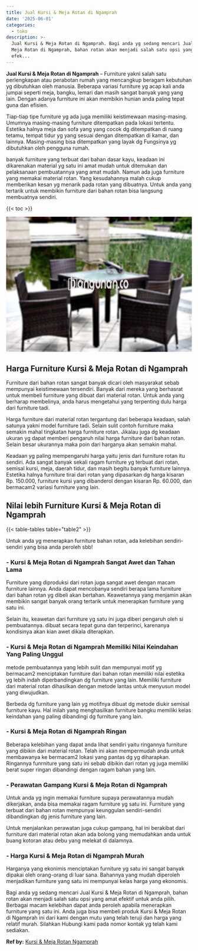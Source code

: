 ```yaml
---
title: Jual Kursi & Meja Rotan di Ngamprah
date: '2025-06-01'
categories:
  - toko
description: >-
  Jual Kursi & Meja Rotan di Ngamprah. Bagi anda yg sedang mencari Jual Kursi &
  Meja Rotan di Ngamprah, bahan rotan akan menjadi salah satu opsi yang amat
  efek...
---
```


**Jual Kursi & Meja Rotan di Ngamprah** – Furniture yakni salah satu perlengkapan atau perabotan rumah yang mencangkup beragam kebutuhan yg dibutuhkan oleh manusia. Beberapa variasi furniture yg acap kali anda jumpai seperti meja, bangku, lemari dan masih sangat banyak yang yang lain. Dengan adanya furniture ini akan membikin hunian anda paling tepat guna dan efisien.

Tiap-tiap tipe furniture yg ada juga memiliki keistimewaan masing-masing. Umumnya masing-masing furniture ditempatkan pada lokasi tertentu. Estetika halnya meja dan sofa yang yang cocok dg ditempatkan di ruang tetamu, tempat tidur yg yang sesuai dengan ditempatkan di kamar, dan lainnya. Masing-masing bisa ditempatkan yang layak dg Fungsinya yg dibutuhkan oleh pengguna rumah.

banyak furniture yang terbuat dari bahan dasar kayu, keadaan ini dikarenakan material yg satu ini amat mudah untuk ditemukan dan pelaksanaan pembuatannya yang amat mudah. Namun ada juga furniture yang memakai material rotan. Yang kesudahannya malah cukup memberikan kesan yg menarik pada rotan yang dibuatnya. Untuk anda yang tertarik untuk membikin furniture dari bahan rotan bisa langsung membuatnya sendiri.

{{< toc >}}

![Jual Kursi & Meja Rotan di Ngamprah](/images/kursi-meja-rotan-murah22.png)

## Harga Furniture Kursi & Meja Rotan di Ngamprah

Furniture dari bahan rotan sangat banyak dicari oleh masyarakat sebab mempunyai keistimewaan tersendiri. Banyak dari mereka yang berhasrat untuk membeli furniture yang dibuat dari material rotan. Untuk anda yang berharap membelinya, anda harus mengetahui yang terpenting dulu harga dari furniture tadi.

Harga furniture dari material rotan tergantung dari beberapa keadaan, salah satunya yakni model furniture tadi. Selain sulit contoh furniture maka semakin mahal tingkatan harga furniture rotan. Jikalau juga dg keadaan ukuran yg dapat memberi pengaruh nilai harga furniture dari bahan rotan. Selain besar ukurannya maka poin dari harganya akan semakin mahal.

Keadaan yg paling mempengaruhi harga yaitu jenis dari furniture rotan itu sendiri. Ada sangat banyak sekali ragam furniture yg terbuat dari rotan, semisal kursi, meja, daerah tidur, dan masih begitu banyak furniture lainnya. Estetika halnya furniture tirai dari rotan yang dipasarkan dg harga kisaran Rp. 150.000, furniture kursi yang dibanderol dengan kisaran Rp. 60.000, dan bermacam2 variasi furniture yang lain.

## Nilai lebih Furniture Kursi & Meja Rotan di Ngamprah

{{< table-tables table="table2" >}}

Untuk anda yg menerapkan furniture bahan rotan, ada kelebihan sendiri-sendiri yang bisa anda peroleh sbb!

### \- Kursi & Meja Rotan di Ngamprah Sangat Awet dan Tahan Lama

Furniture yang diproduksi dari rotan juga sangat awet dengan macam furniture lainnya. Anda dapat mencobanya sendiri berapa lama furniture dari bahan rotan yg dibeli akan bertahan. Keawetannya yang menjamin akan membikin sangat banyak orang tertarik untuk menerapkan furniture yang satu ini.

Selain itu, keawetan dari furniture yg satu ini juga diberi pengaruh oleh si pembuatannya. dibuat secara tepat guna dan terperinci, karenanya kondisinya akan kian awet dikala diterapkan.

### \- Kursi & Meja Rotan di Ngamprah Memiliki Nilai Keindahan Yang Paling Unggul

metode pembuatannya yang lebih sulit dan mempunyai motif yg bermacam2 menciptakan furniture dari bahan rotan memiliki nilai estetika yg lebih indah diperbandingkan dg furniture yang lain. Memiliki furniture dari material rotan dihasilkan dengan metode lantas untuk menyusun model yang diwujudkan.

Berbeda dg furniture yang lain yg motifnya dibuat dg metode diukir semisal furniture kayu. Hal inilah yang menghasilkan furniture bangku memiliki kelas keindahan yang paling dibandingi dg furniture yang lain.

### \- Kursi & Meja Rotan di Ngamprah Ringan

Beberapa kelebihan yang dapat anda lihat sendiri yaitu ringannya furniture yang dibikin dari material rotan. Telah ini akan mempermudah anda untuk membawanya ke bermacam2 lokasi yang pantas dg yg diharapkan. Ringannya funrniture yang satu ini sebab dibikin dari rotan yg juga memiliki berat super ringan dibandingi dengan ragam bahan yang lain.

### \- Perawatan Gampang Kursi & Meja Rotan di Ngamprah

Untuk anda yg ingin memakai furniture supaya perawatannya mudah dikerjakan, anda bisa memakai ragam furniture yg satu ini. Furniture yang terbuat dari bahan rotan mempunyai keunggulan sendiri-sendiri dibandingkan dg jenis furniture yang lain.

Untuk menjalankan perawatan juga cukup gampang, hal ini berakibat dari furniture dari material rotan akan ada bolong yang memudahkan anda untuk buang kotoran atau debu yang melekat di dalamnya.

### \- Harga Kursi & Meja Rotan di Ngamprah Murah

Harganya yang ekonimis menciptakan furniture yg satu ini sangat banyak dipakai oleh orang-orang di luar sana. Bahannya yang mudah diperoleh menjadikan furniture yang satu ini mempunyai kelas harga yang ekonomis.

Bagi anda yg sedang mencari Jual Kursi & Meja Rotan di Ngamprah, bahan rotan akan menjadi salah satu opsi yang amat efektif untuk anda pilih. Berbagai macam kelebihan dapat anda peroleh apabila menerapkan furniture yang satu ini. Anda juga bisa membeli produk Kursi & Meja Rotan di Ngamprah ini dari kami dengan mutu yang telah teruji dan harga yang relatif murah. Silahkan Hubungi kami pada nomor kontak yg telah kami sediakan.

**Ref by:** [Kursi & Meja Rotan Ngamprah](https://id.wikipedia.org/wiki/Kursi)
